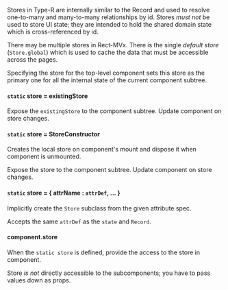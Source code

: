 Stores in Type-R are internally similar to the Record and used to resolve one-to-many and many-to-many relationships by id.
Stores *must not* be used to store UI state; they are intended to hold the shared domain state which is cross-referenced by id.

There may be multiple stores in Rect-MVx. There is the single _default store_ (`Store.global`) which is used to cache the data that must be accessible across the pages.

Specifying the store for the top-level component sets this store as the primary one for all the internal state of the current component subtree.

#### `static` store = existingStore

Expose the `existingStore` to the component subtree. Update component on store changes.

#### `static` store = StoreConstructor

Creates the local store on component's mount and dispose it when component is unmounted.

Expose the store to the component subtree. Update component on store changes.

#### `static` store = { attrName : `attrDef`, ... }

Implicitly create the `Store` subclass from the given attribute spec.

Accepts the same `attrDef` as the `state` and `Record`.

#### component.store 

When the `static store` is defined, provide the access to the store in component.

Store *is not* directly accessible to the subcomponents; you have to pass values down as props.
